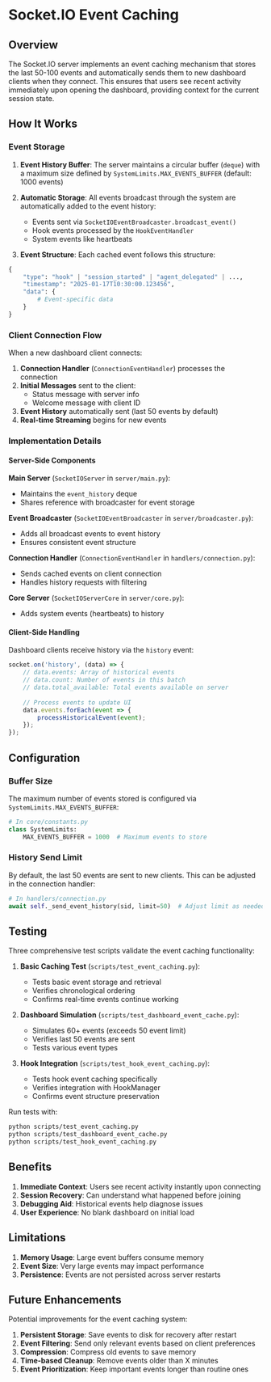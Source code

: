 # Socket.IO Event Caching

## Overview

The Socket.IO server implements an event caching mechanism that stores the last 50-100 events and automatically sends them to new dashboard clients when they connect. This ensures that users see recent activity immediately upon opening the dashboard, providing context for the current session state.

## How It Works

### Event Storage

1. **Event History Buffer**: The server maintains a circular buffer (`deque`) with a maximum size defined by `SystemLimits.MAX_EVENTS_BUFFER` (default: 1000 events)

2. **Automatic Storage**: All events broadcast through the system are automatically added to the event history:
   - Events sent via `SocketIOEventBroadcaster.broadcast_event()`
   - Hook events processed by the `HookEventHandler`
   - System events like heartbeats

3. **Event Structure**: Each cached event follows this structure:
```python
{
    "type": "hook" | "session_started" | "agent_delegated" | ...,
    "timestamp": "2025-01-17T10:30:00.123456",
    "data": {
        # Event-specific data
    }
}
```

### Client Connection Flow

When a new dashboard client connects:

1. **Connection Handler** (`ConnectionEventHandler`) processes the connection
2. **Initial Messages** sent to the client:
   - Status message with server info
   - Welcome message with client ID
3. **Event History** automatically sent (last 50 events by default)
4. **Real-time Streaming** begins for new events

### Implementation Details

#### Server-Side Components

**Main Server** (`SocketIOServer` in `server/main.py`):
- Maintains the `event_history` deque
- Shares reference with broadcaster for event storage

**Event Broadcaster** (`SocketIOEventBroadcaster` in `server/broadcaster.py`):
- Adds all broadcast events to event history
- Ensures consistent event structure

**Connection Handler** (`ConnectionEventHandler` in `handlers/connection.py`):
- Sends cached events on client connection
- Handles history requests with filtering

**Core Server** (`SocketIOServerCore` in `server/core.py`):
- Adds system events (heartbeats) to history

#### Client-Side Handling

Dashboard clients receive history via the `history` event:
```javascript
socket.on('history', (data) => {
    // data.events: Array of historical events
    // data.count: Number of events in this batch
    // data.total_available: Total events available on server
    
    // Process events to update UI
    data.events.forEach(event => {
        processHistoricalEvent(event);
    });
});
```

## Configuration

### Buffer Size

The maximum number of events stored is configured via `SystemLimits.MAX_EVENTS_BUFFER`:
```python
# In core/constants.py
class SystemLimits:
    MAX_EVENTS_BUFFER = 1000  # Maximum events to store
```

### History Send Limit

By default, the last 50 events are sent to new clients. This can be adjusted in the connection handler:
```python
# In handlers/connection.py
await self._send_event_history(sid, limit=50)  # Adjust limit as needed
```

## Testing

Three comprehensive test scripts validate the event caching functionality:

1. **Basic Caching Test** (`scripts/test_event_caching.py`):
   - Tests basic event storage and retrieval
   - Verifies chronological ordering
   - Confirms real-time events continue working

2. **Dashboard Simulation** (`scripts/test_dashboard_event_cache.py`):
   - Simulates 60+ events (exceeds 50 event limit)
   - Verifies last 50 events are sent
   - Tests various event types

3. **Hook Integration** (`scripts/test_hook_event_caching.py`):
   - Tests hook event caching specifically
   - Verifies integration with HookManager
   - Confirms event structure preservation

Run tests with:
```bash
python scripts/test_event_caching.py
python scripts/test_dashboard_event_cache.py
python scripts/test_hook_event_caching.py
```

## Benefits

1. **Immediate Context**: Users see recent activity instantly upon connecting
2. **Session Recovery**: Can understand what happened before joining
3. **Debugging Aid**: Historical events help diagnose issues
4. **User Experience**: No blank dashboard on initial load

## Limitations

1. **Memory Usage**: Large event buffers consume memory
2. **Event Size**: Very large events may impact performance
3. **Persistence**: Events are not persisted across server restarts

## Future Enhancements

Potential improvements for the event caching system:

1. **Persistent Storage**: Save events to disk for recovery after restart
2. **Event Filtering**: Send only relevant events based on client preferences
3. **Compression**: Compress old events to save memory
4. **Time-based Cleanup**: Remove events older than X minutes
5. **Event Prioritization**: Keep important events longer than routine ones